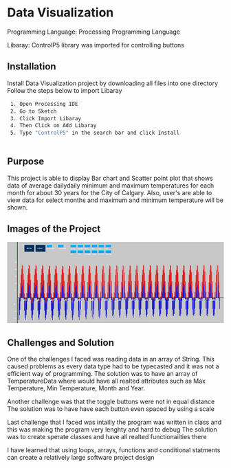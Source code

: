 
#  Data Visualization
Programming Language: Processing Programming Language 


Libaray: ControlP5 library was imported for controlling buttons 


## Installation

Install Data Visualization project by downloading all files into one directory  
Follow the steps below to import Libaray 

```bash
 1. Open Processing IDE
 2. Go to Sketch
 3. Click Import Libaray
 4. Then Click on Add Libaray
 5. Type "ControlP5" in the search bar and click Install
 

```
## Purpose 
This project is able to display Bar chart and Scatter point plot that shows data of average dailydaily minimum and maximum temperatures for each month for about 30 years for the City of Calgary. Also, user's are able to view data for select months and maximum and minimum temperature will be shown.

## Images of the Project
![](images/overview.png)

## Challenges and Solution
One of the challenges I faced was reading data in an array of String. This caused problems as every data type had to be typecasted and it was not a efficient way of programming.
The solution was to have an array of TemperatureData where would have all realted attributes such as Max Temperature, Min Temperature, Month and Year. 

Another challenge was that the toggle buttons were not in equal distance
The solution was to have have each button even spaced by using a scale

Last challenge that I faced was intailly the program was written in class and this was making the program very lenghty and hard to debug
The solution was to create sperate classes and have all realted functionailties there

I have learned that using loops, arrays, functions and conditional statments can create a relatively large software project design
